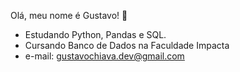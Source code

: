 Olá, meu nome é Gustavo! 👋
- Estudando Python, Pandas e SQL.
- Cursando Banco de Dados na Faculdade Impacta
- e-mail: gustavochiava.dev@gmail.com
